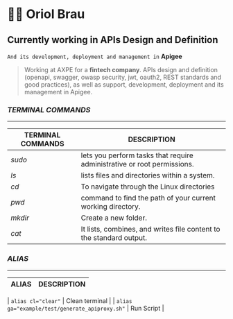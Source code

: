 # :raising_hand_man: **Oriol Brau**

## Currently working in **APIs Design and Definition**
`And its development, deployment and management in`  **Apigee**

> Working at AXPE for a __fintech company__. APIs design and definition (openapi, swagger, owasp security, jwt, oauth2, REST standards and good practices), as well as support, development, deployment and its management in Apigee. 

### ***TERMINAL COMMANDS***
------
| TERMINAL COMMANDS | DESCRIPTION |
| ------ | ------ |
| _sudo_ | lets you perform tasks that require administrative or root permissions. |
| _ls_ | lists files and directories within a system.  |
| _cd_ | To navigate through the Linux directories |
| _pwd_ | command to find the path of your current working directory. |
| _mkdir_ | Create a new folder. |
| _cat_ | It lists, combines, and writes file content to the standard output.  |


### ***ALIAS***
------
| ALIAS | DESCRIPTION |
| ------ | ------ |

|  `alias cl="clear"`  | Clean terminal |
|  `alias ga="example/test/generate_apiproxy.sh"`  | Run Script |